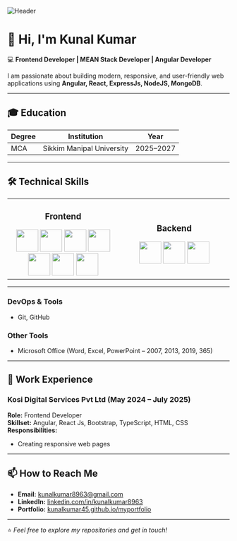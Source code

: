 ![Header](https://raw.githubusercontent.com/kunalkumar45/kunalkumar45/main/banner.png)

# 👋 Hi, I'm Kunal Kumar  

💻 **Frontend Developer | MEAN Stack Developer | Angular Developer**  

I am passionate about building modern, responsive, and user-friendly web applications using **Angular, React, ExpressJs, NodeJS, MongoDB**.  

---

## 🎓 Education  

| Degree | Institution | Year |
|--------|-------------|------|
| MCA    | Sikkim Manipal University | 2025–2027 |  

---

## 🛠️ Technical Skills  

<table>
  <tr>
    <td align="center" width="450">
      <h3>Frontend</h3>
      <img src="https://cdn.jsdelivr.net/gh/devicons/devicon/icons/html5/html5-original.svg" width="50"/>
      <img src="https://cdn.jsdelivr.net/gh/devicons/devicon/icons/css3/css3-original.svg" width="50"/>
      <img src="https://cdn.jsdelivr.net/gh/devicons/devicon/icons/javascript/javascript-original.svg" width="50"/>
      <img src="https://cdn.jsdelivr.net/gh/devicons/devicon/icons/typescript/typescript-original.svg" width="50"/>
      <img src="https://cdn.jsdelivr.net/gh/devicons/devicon/icons/angularjs/angularjs-original.svg" width="50"/>
      <img src="https://cdn.jsdelivr.net/gh/devicons/devicon/icons/react/react-original.svg" width="50"/>
      <img src="https://cdn.jsdelivr.net/gh/devicons/devicon/icons/bootstrap/bootstrap-original.svg" width="50"/>
    </td>
    <td align="center" width="450">
      <h3>Backend</h3>
      <img src="https://cdn.jsdelivr.net/gh/devicons/devicon/icons/nodejs/nodejs-original.svg" width="50"/>
      <img src="https://cdn.jsdelivr.net/gh/devicons/devicon/icons/express/express-original.svg" width="50"/>
      <img src="https://cdn.jsdelivr.net/gh/devicons/devicon/icons/mongodb/mongodb-original.svg" width="50"/>
    </td>
  </tr>
</table>

---

### **DevOps & Tools**  
- Git, GitHub  

### **Other Tools**  
- Microsoft Office (Word, Excel, PowerPoint – 2007, 2013, 2019, 365)  

---

## 💼 Work Experience  

### **Kosi Digital Services Pvt Ltd (May 2024 – July 2025)**  
**Role:** Frontend Developer  
**Skillset:** Angular, React Js, Bootstrap, TypeScript, HTML, CSS  
**Responsibilities:**  
- Creating responsive web pages  

---

## 📫 How to Reach Me  

- **Email:** [kunalkumar8963@gmail.com](mailto:kunalkumar8963@gmail.com)  
- **LinkedIn:** [linkedin.com/in/kunalkumar8963](https://www.linkedin.com/in/kunalkumar8963/)  
- **Portfolio:** [kunalkumar45.github.io/myportfolio](https://kunalkumar45.github.io/myportfolio)  

---

⭐ *Feel free to explore my repositories and get in touch!*  
